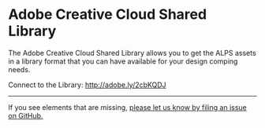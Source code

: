 # Adobe Creative Cloud Shared Library

The Adobe Creative Cloud Shared Library allows you to get the ALPS assets in a library format that you can have available for your design comping needs.

Connect to the Library: http://adobe.ly/2cbKQDJ

-----
If you see elements that are missing, [please let us know by filing an issue on GitHub.](https://github.com/adventistchurch/alps-uikit/issues)
